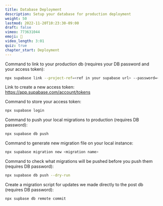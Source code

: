 ```yaml
---
title: Database Deployment
description: Setup your database for production deployment
weight: 50
lastmod: 2022-11-20T10:23:30-09:00
draft: false
vimeo: 773631044
emoji: 🚀
video_length: 3:01
quiz: true
chapter_start: Deployment
---
```


Command to link to your production db (requires your DB password and your access token):

```bash
npx supabase link --project-ref=<ref in your supabase url> --password=<db password>
```

Link to create a new access token: https://app.supabase.com/account/tokens

Command to store your access token:

```bash
npx supabase login
```

Command to push your local migrations to production (requires DB password):

```bash
npx supabase db push
```

Command to generate new migration file on your local instance:

```bash
npx supabase migration new <migration name>
```

Command to check what migrations will be pushed before you push them (requires DB password):

```bash
npx supabase db push --dry-run
```

Create a migration script for updates we made directly to the post db (requires DB password):

```bash
npx supbase db remote commit
```
